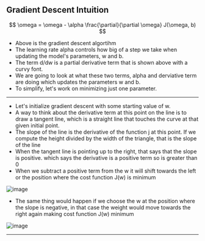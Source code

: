## Gradient Descent Intuition

$$
\omega = \omega - \alpha \frac{\partial}{\partial \omega} J(\omega, b)
$$

- Above is the gradient descent algortihm
- The learning rate alpha controls how big of a step we take when updating the model's parameters, w and b.
- The term d/dw is a partial derivative term that is shown above with a curvy font.
- We are going to look at what these two terms, alpha and derviative term are doing which updates the parameters w and b.
- To simplify, let's work on minimizing just one parameter.
---

- Let's initialize gradient descent with some starting value of w.
- A way to think about the derivative term at this point on the line is to draw a tangent line, which is a straight line that touches the curve at that given initial point.
- The slope of the line is the derivative of the function j at this point. If we compute the height divided by the width of the triangle, that is the slope of the line
- When the tangent line is pointing up to the right, that says that the slope is positive. which says the derivative is a positive term so is greater than 0
- When we subtract a positive term from the w it will shift towards the left or the position where the cost function J(w) is minimum

![image](https://github.com/user-attachments/assets/56074c10-4789-4f81-b0b6-1618517f16dc)

- The same thing would happen if we choose the w at the position where the slope is negative, in that case the weight would move towards the right again making cost function J(w) minimum

![image](https://github.com/user-attachments/assets/7df56974-84c8-43b8-b383-727579f6197f)

---


